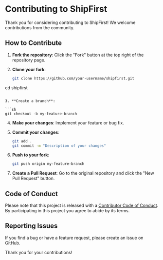 # Contributing to ShipFirst

Thank you for considering contributing to ShipFirst! We welcome contributions from the community.

## How to Contribute

1. **Fork the repository**: Click the "Fork" button at the top right of the repository page.

2. **Clone your fork**:

   ```sh
   git clone https://github.com/your-username/shipfirst.git
cd shipfirst
   ```

3. **Create a branch**:

   ```sh
   git checkout -b my-feature-branch
   ```

4. **Make your changes**: Implement your feature or bug fix.

5. **Commit your changes**:

   ```sh
   git add .
   git commit -m "Description of your changes"
   ```

6. **Push to your fork**:

   ```sh
   git push origin my-feature-branch
   ```

7. **Create a Pull Request**: Go to the original repository and click the "New Pull Request" button.

## Code of Conduct

Please note that this project is released with a [Contributor Code of Conduct](CODE_OF_CONDUCT.md). By participating in this project you agree to abide by its terms.

## Reporting Issues

If you find a bug or have a feature request, please create an issue on GitHub.

Thank you for your contributions!
